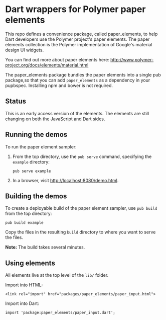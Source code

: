 # Dart wrappers for Polymer paper elements

This repo defines a convenience package, called paper_elements, to help Dart
developers use the Polymer project's paper elements. The paper elements
collection is the Polymer implementation of Google's material design UI widgets.

You can find out more about paper elements here:
http://www.polymer-project.org/docs/elements/material.html

The paper_elements package bundles the paper elements into a single pub package,so that you can add `paper_elements` as a dependency in your pupbspec.
Installing npm and bower is not required.
   
## Status

This is an early access version of the elements. The elements are still changing
on both the JavaScript and Dart sides.


## Running the demos

To run the paper element sampler:

1. From the top directory, use the `pub serve` command, specifying the
   `example` directory:

       pub serve example

2. In a browser, visit [http://localhost:8080/demo.html](http://localhost:8080/demo.html).


## Building the demos

To create a deployable build of the paper element sampler, use `pub build`
from the top directory:

    pub build example

Copy the files in the resulting `build` directory to where you want to
serve the files.

**Note:** The build takes several minutes.


## Using elements

All elements live at the top level of the `lib/` folder.

Import into HTML:

    <link rel="import" href="packages/paper_elements/paper_input.html">

Import into Dart:

    import 'package:paper_elements/paper_input.dart';
 

